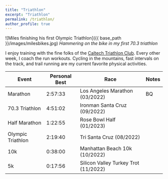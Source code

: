 ```yaml
---
title: "Triathlon"
excerpt: "Triathlon"
permalink: /triathlon/
author_profile: true
---
```


![Miles finishing his first Olympic Triathlon]({{ base_path }}/images/milesbikes.jpg)
*Hammering on the bike in my first 70.3 triathlon*

I enjoy training with the fine folks of the [Caltech Triathlon Club](https://triathlon.clubs.caltech.edu/). Every other week, I coach the run workouts. Cycling in the mountains, fast intervals on the track, and trail running are my current favorite physical activities.

| Event                       	| Personal Best     | Race                              	| Notes			 | 
| ----------------------------- | ------------------| ------------------------------------- | -------------- |
| Marathon                      | 2:57:33			| Los Angeles Marathon (03/2022)    	| BQ      		 |
| 70.3 Triathlon				| 4:51:02			| Ironman Santa Cruz (09/2022)      	|				 |
| Half Marathon					| 1:22:55			| Rose Bowl Half (01/2023)				| 				 | 
| Olympic Triathlon 			| 2:19:40			| Tri Santa Cruz (08/2022)				|				 |
| 10k							| 0:38:00			| Manhattan Beach 10k (10/2022)     	| 				 |	
| 5k							| 0:17:56			| Silicon Valley Turkey Trot (11/2022)  | 				 |

